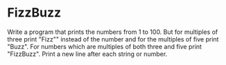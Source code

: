 # FizzBuzz 

Write a program that prints the numbers from 1 to 100. 
But for multiples of three print "Fizz"" instead of the number and for the multiples of five print "Buzz". For numbers which are multiples of both three and five print "FizzBuzz". Print a new line after each string or number.